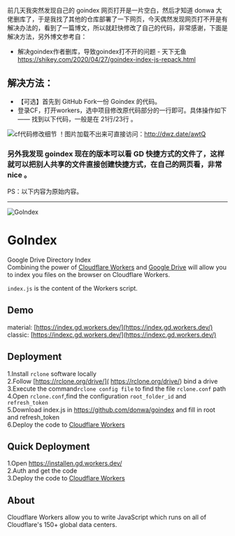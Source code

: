 前几天我突然发现自己的 goindex 网页打开是一片空白，然后才知道 donwa 大佬删库了，于是我找了其他的仓库部署了一下网页，今天偶然发现网页打不开是有解决办法的，看到了一篇博文，所以就赶快修改了自己的代码，非常感谢，下面是解决方法，另外博文参考自：
- 解决goindex作者删库，导致goindex打不开的问题 - 天下无鱼  https://shikey.com/2020/04/27/goindex-index-js-repack.html
## 解决方法：
- 【可选】首先到 GitHub Fork一份 Goindex 的代码。
- 登录CF，打开workers，选中项目修改原代码部分的一行即可。具体操作如下 —— 找到以下代码，一般是在 21行/23行 。

![cf代码修改细节](https://ae01.alicdn.com/kf/U324911b4bfea4f5bbd01d83026575b51d.png)
！图片加载不出来可直接访问：http://dwz.date/awtQ

### 另外我发现 goindex 现在的版本可以看 GD 快捷方式的文件了，这样就可以把别人共享的文件直接创建快捷方式，在自己的网页看，非常 nice 。

PS：以下内容为原始内容。

---

![GoIndex](https://raw.githubusercontent.com/liusanp/goindex-backup/master/themes/logo.png)  
  
GoIndex  
====  
Google Drive Directory Index  
Combining the power of [Cloudflare Workers](https://workers.cloudflare.com/) and [Google Drive](https://www.google.com/drive/) will allow you to index you files on the browser on Cloudflare Workers.    

`index.js` is the content of the Workers script.  

## Demo  
material: [https://index.gd.workers.dev/](https://index.gd.workers.dev/)  
classic: [https://indexc.gd.workers.dev/](https://indexc.gd.workers.dev/)  

## Deployment  
1.Install `rclone` software locally  
2.Follow [https://rclone.org/drive/]( https://rclone.org/drive/) bind a drive  
3.Execute the command`rclone config file` to find the file `rclone.conf` path  
4.Open `rclone.conf`,find the configuration `root_folder_id` and `refresh_token`  
5.Download index.js in https://github.com/donwa/goindex and fill in root and refresh_token  
6.Deploy the code to [Cloudflare Workers](https://www.cloudflare.com/)

## Quick Deployment  
1.Open https://installen.gd.workers.dev/  
2.Auth and get the code  
3.Deploy the code to [Cloudflare Workers](https://www.cloudflare.com/)  



## About  
Cloudflare Workers allow you to write JavaScript which runs on all of Cloudflare's 150+ global data centers.  
